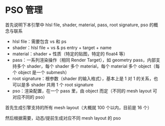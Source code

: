 # PSO 管理

首先说明下本引擎中 hlsl file, shader, material, pass, root signature, pso 的概念与联系

- hlsl file：需要包含 vs 和 ps
- shader：hlsl file + vs & ps entry + target + name
- material：shader + 性质（特定的贴图，特定的 float4 等）
- pass：一系列渲染操作（相同 Render Target），如 geometry pass，内部支持多个 shader，每个 shader 多个  material，每个 material 多个 object（每个 object 是一个 submesh）
- root signature：根参数（shader 的输入格式），基本上是 1 对 1 的关系，也可以是多 shader 共用 1 个 root signature
- pso：渲染配置，在一个 pass 里，由 object 而定（不同的 mesh layout 可对应不同的 pso）

首先生成引擎支持的所有 mesh layout（大概就 100 个以内，目前是 16 个）

然后根据需要，动态/提前生成对应不同 mesh layout 的 pso

